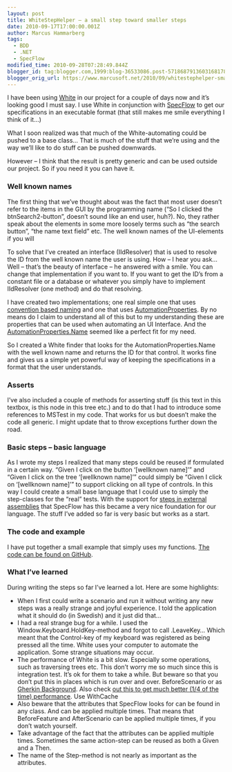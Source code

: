 ```yaml
---
layout: post
title: WhiteStepHelper – a small step toward smaller steps
date: 2010-09-17T17:00:00.001Z
author: Marcus Hammarberg
tags:
  - BDD
  - .NET
  - SpecFlow
modified_time: 2010-09-28T07:28:49.844Z
blogger_id: tag:blogger.com,1999:blog-36533086.post-5718687913603168178
blogger_orig_url: https://www.marcusoft.net/2010/09/whitestephelper-small-step-toward.html
---
```


I have been using <a href="http://white.codeplex.com" target="_blank">White</a> in our project for a couple of days now and it’s looking good I must say. I use White in conjunction with <a href="http://www.specflow.org" target="_blank">SpecFlow</a> to get our specifications in an executable format (that still makes me smile everything I think of it…)

What I soon realized was that much of the White-automating could be pushed to a base class… That is much of the stuff that we’re using and the way we’ll like to do stuff can be pushed downwards.

However – I think that the result is pretty generic and can be used outside our project. So if you need it you can have it.

### Well known names

The first thing that we’ve thought about was the fact that most user doesn’t refer to the items in the GUI by the programming name (“So I clicked the btnSearch2-button”, doesn’t sound like an end user, huh?). No, they rather speak about the elements in some more loosely terms such as “the search button”, “the name text field” etc. The well known names of the UI-elements if you will

To solve that I’ve created an interface (IIdResolver) that is used to resolve the ID from the well known name the user is using. How – I hear you ask… Well – that’s the beauty of interface – he answered with a smile. You can change that implementation if you want to. If you want to get the ID’s from a constant file or a database or whatever you simply have to implement IIdResolver (one method) and do that resolving.

I have created two implementations; one real simple one that uses <a href="http://en.wikipedia.org/wiki/Convention_over_configuration" target="_blank">convention based naming</a> and one that uses <a href="http://msdn.microsoft.com/en-us/library/ms752056.aspx" target="_blank">AutomationProperties</a>. By no means do I claim to understand all of this but to my understanding these are properties that can be used when automating an UI Interface. And the <a href="http://msdn.microsoft.com/en-us/library/system.windows.automation.automationelement.nameproperty.aspx" target="_blank">AutomationProperties.Name</a> seemed like a perfect fit for my need.

So I created a White finder that looks for the AutomationProperties.Name with the well known name and returns the ID for that control. It works fine and gives us a simple yet powerful way of keeping the specifications in a format that the user understands.

### Asserts

I’ve also included a couple of methods for asserting stuff (is this text in this textbox, is this node in this tree etc.) and to do that I had to introduce some references to MSTest in my code. That works for us but doesn’t make the code all generic. I might update that to throw exceptions further down the road.

### Basic steps – basic language

As I wrote my steps I realized that many steps could be reused if formulated in a certain way. “Given I click on the button ‘[wellknown name]’” and “Given I click on the tree ‘[wellknown name]’” could simply be “Given I click on ‘[wellknown name]’” to support clicking on all type of controls. In this way I could create a small base language that I could use to simply the step-classes for the “real” tests. With the support for <a href="http://github.com/techtalk/SpecFlow/blob/master/Tests/FeatureTests/ExternalSteps/ExternalSteps.feature" target="_blank">steps in external assemblies</a> that SpecFlow has this became a very nice foundation for our language. The stuff I’ve added so far is very basic but works as a start.

### The code and example

I have put together a small example that simply uses my functions. <a href="http://github.com/marcusoftnet/WhiteStepHelper" target="_blank">The code can be found on GitHub</a>.

### What I’ve learned

During writing the steps so far I’ve learned a lot. Here are some highlights:

- When I first could write a scenario and run it without writing any new steps was a really strange and joyful experience. I told the application what it should do (in Swedish) and it just did that…
- I had a real strange bug for a while. I used the Window.Keyboard.HoldKey-method and forgot to call .LeaveKey… Which meant that the Control-key of my keyboard was registered as being pressed all the time. White uses your computer to automate the application. Some strange situations may occur.
- The performance of White is a bit slow. Especially some operations, such as traversing trees etc. This don’t worry me so much since this is integration test. It’s ok for them to take a while. But beware so that you don’t put this in places which is run over and over. BeforeScenario or as <a href="http://wiki.github.com/aslakhellesoy/cucumber/background" target="_blank">Gherkin Background</a>. Also check <a href="http://white.codeplex.com/wikipage?title=Speed%20up%20performance%20by%20Position%20based%20search&amp;referringTitle=Performance" target="_blank">out this to get much better (1/4 of the time) performance</a>. Use WithCache
- Also beware that the attributes that SpecFlow looks for can be found in any class. And can be applied multiple times. That means that BeforeFeature and AfterScenario can be applied multiple times, if you don’t watch yourself.
- Take advantage of the fact that the attributes can be applied multiple times. Sometimes the same action-step can be reused as both a Given and a Then.
- The name of the Step-method is not nearly as important as the attributes.
